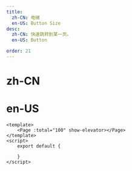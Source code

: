 ```yaml
---
title:
  zh-CN: 电梯
  en-US: Button Size
desc:
  zh-CN: 快速跳转到某一页。
  en-US: Button

order: 21
---
```


# zh-CN


# en-US



```vue
<template>
    <Page :total="100" show-elevator></Page>
</template>
<script>
    export default {

    }
</script>

```
